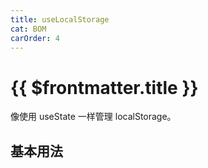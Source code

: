 ```yaml
---
title: useLocalStorage
cat: BOM
carOrder: 4
---
```


# {{ $frontmatter.title }}

像使用 useState 一样管理 localStorage。

## 基本用法
